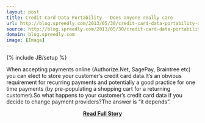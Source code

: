```yaml
---
layout: post
title: Credit Card Data Portability – Does anyone really care
url: http://blog.spreedly.com/2013/05/30/credit-card-data-portability-does-anyone-really-care/
source: http://blog.spreedly.com/2013/05/30/credit-card-data-portability-does-anyone-really-care/
domain: blog.spreedly.com
image: [Image]
---
```

{% include JB/setup %}<p>When accepting payments online (Authorize.Net, SagePay, Braintree etc) you can elect to store your customer’s credit card data.It’s an obvious requirement for recurring payments and potentially a good practice for one time payments (by pre-populating a shopping cart for a returning customer).So what happens to your customer’s credit card data if you decide to change payment providers?The answer is “it depends”.</p>
<center><p><a href="http://blog.spreedly.com/2013/05/30/credit-card-data-portability-does-anyone-really-care/" style='padding:25px; font-sze:18px; font-weight: bold;'>Read Full Story</a></p></center>
